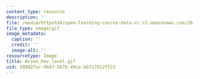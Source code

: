```yaml
---
content_type: resource
description: ''
file: /media/https%3A/open-learning-course-data-rc.s3.amazonaws.com/20-020-introduction-to-biological-engineering-design-spring-2009/39992fec9b47567b49cabbf17012ff23_Arsen_Dev_level.gif
file_type: image/gif
image_metadata:
  caption: ''
  credit: ''
  image-alt: ''
resourcetype: Image
title: Arsen_Dev_level.gif
uid: 39992fec-9b47-567b-49ca-bbf17012ff23
---
```

